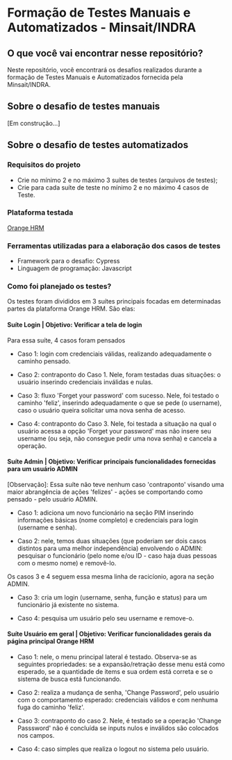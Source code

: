 # Formação de Testes Manuais e Automatizados - Minsait/INDRA

## O que você vai encontrar nesse repositório?

Neste repositório, você encontrará os desafios realizados durante a formação de Testes Manuais e Automatizados fornecida pela Minsait/INDRA.

## Sobre o desafio de testes manuais

[Em construção...]

## Sobre o desafio de testes automatizados

### Requisitos do projeto

- Crie no mínimo 2 e no máximo 3 suítes de testes (arquivos de testes);
- Crie para cada suíte de teste no mínimo 2 e no máximo 4 casos de Teste.

### Plataforma testada

[Orange HRM](https://opensource-demo.orangehrmlive.com/)

### Ferramentas utilizadas para a elaboração dos casos de testes

- Framework para o desafio: Cypress
- Linguagem de programação: Javascript

### Como foi planejado os testes?

Os testes foram divididos em 3 suítes principais focadas em determinadas partes da plataforma Orange HRM. São elas:

#### Suíte Login | Objetivo: Verificar a tela de login

Para essa suíte, 4 casos foram pensados

- Caso 1: login com credenciais válidas, realizando adequadamente o caminho pensado.

- Caso 2: contraponto do Caso 1. Nele, foram testadas duas situações: o usuário inserindo credenciais inválidas e nulas.

- Caso 3: fluxo 'Forget your password' com sucesso. Nele, foi testado o caminho 'feliz', inserindo adequadamente o que se pede (o username), caso o usuário queira solicitar uma nova senha de acesso.

- Caso 4: contraponto do Caso 3. Nele, foi testada a situação na qual o usuário acessa a opção 'Forget your password' mas não insere seu username (ou seja, não consegue pedir uma nova senha) e cancela a operação.

#### Suíte Admin | Objetivo: Verificar principais funcionalidades fornecidas para um usuário ADMIN

[Observação]: Essa suíte não teve nenhum caso 'contraponto' visando uma maior abrangência de ações 'felizes' - ações se comportando como pensado - pelo usuário ADMIN.  
- Caso 1: adiciona um novo funcionário na seção PIM inserindo informações básicas (nome completo) e credenciais para login (username e senha).
 
- Caso 2: nele, temos duas situações (que poderiam ser dois casos distintos para uma melhor independência) envolvendo o ADMIN: pesquisar o funcionário (pelo nome e/ou ID - caso haja duas pessoas com o mesmo nome) e removê-lo.

Os casos 3 e 4 seguem essa mesma linha de racicíonio, agora na seção ADMIN.

- Caso 3: cria um login (username, senha, função e status) para um funcionário já existente no sistema.

- Caso 4: pesquisa um usuário pelo seu username e remove-o.

#### Suíte Usuário em geral | Objetivo: Verificar funcionalidades gerais da página principal Orange HRM

- Caso 1: nele, o menu principal lateral é testado. Observa-se as seguintes propriedades: se a expansão/retração desse menu está como esperado, se a quantidade de items e sua ordem está correta e se o sistema de busca está funcionando.

- Caso 2: realiza a mudança de senha, 'Change Password', pelo usuário com o comportamento esperado: credenciais válidos e com nenhuma fuga do caminho 'feliz'.

- Caso 3: contraponto do caso 2. Nele, é testado se a operação 'Change Passsword' não é concluída se inputs nulos e inválidos são colocados nos campos.

- Caso 4: caso simples que realiza o logout no sistema pelo usuário.
